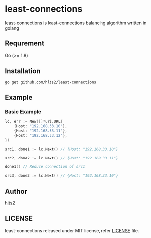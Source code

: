# least-connections
least-connections is least-connections balancing algorithm written in golang

## Requrement

Go (>= 1.8)

## Installation

```shell
go get github.com/hlts2/least-connections
```

## Example

### Basic Example
```go
lc, err := New([]*url.URL{
    {Host: "192.168.33.10"},
    {Host: "192.168.33.11"},
    {Host: "192.168.33.12"},
})

src1, done1 := lc.Next() // {Host: "192.168.33.10"}

src2, done2 := lc.Next() // {Host: "192.168.33.11"}

done1() // Reduce connection of src1

src3, done3 := lc.Next() // {Host: "192.168.33.10"}

```


## Author
[hlts2](https://github.com/hlts2)

## LICENSE
least-connections released under MIT license, refer [LICENSE](https://github.com/hlts2/least-connections/blob/master/LICENSE) file.
